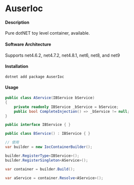 # AuserIoc

#### Description
Pure dotNET toy level container, available.

#### Software Architecture
Supports net4.6.2, net4.7.2, net4.8.1, net6, net8, and net9

#### Installation
    dotnet add package AuserIoc
    
#### Usage
``` csharp
public class AService(IBService bService)
{
    private readonly IBService _bService = bService;
    public bool CompleteInjection() => _bService != null;
}

public interface IBService { }

public class BService() : IBService { }

// 使用
var builder = new IocContainerBuilder();

builder.RegisterType<IBService>();
builder.RegisterSingleton<AService>();

var container = builder.Build();

var aService = container.Resolve<AService>();
```
